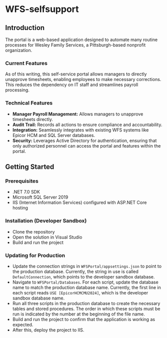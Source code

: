 # WFS-selfsupport

## Introduction

The portal is a web-based application designed to automate many routine processes for Wesley Family Services, a Pittsburgh-based nonprofit organization.

### Current Features

As of this writing, this self-service portal allows managers to directly unapprove timesheets, enabling employees to make necessary corrections. This reduces the dependency on IT staff and streamlines payroll processing.

### Technical Features

- **Manager Payroll Management:** Allows managers to unapprove timesheets directly.
- **Audit Trail:** Records all actions to ensure compliance and accountability.
- **Integration:** Seamlessly integrates with existing WFS systems like Epicor HCM and SQL Server databases.
- **Security:** Leverages Active Directory for authentication, ensuring that only authorized personnel can access the portal and features within the portal.

## Getting Started

### Prerequisites
- .NET 7.0 SDK
- Microsoft SQL Server 2019
- IIS (Internet Information Services) configured with ASP.NET Core hosting

### Installation (Developer Sandbox)
- Clone the repository
- Open the solution in Visual Studio
- Build and run the project

### Updating for Production
- Update the connection strings in `WFSPortal/appsettings.json` to point to the production database. Currently, the string in use is called `DefaultConnection`, which points to the developer sandbox database.
- Navigate to `WFSPortal/Databases`. For each script, update the database name to match the production database name. Currently, the first line in each script reads `USE [EpicorHCMCMU2024]`, which is the developer sandbox database name.
- Run all three scripts in the production database to create the necessary tables and stored procedures. The order in which these scripts must be run is indicated by the number at the beginning of the file name.
- Build and run the project to confirm that the application is working as expected.
- After this, deploy the project to IIS.